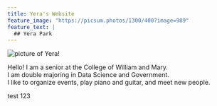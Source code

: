 ```yaml
---
title: Yera's Website
feature_image: "https://picsum.photos/1300/400?image=989"
feature_text: |
  ## Yera Park
---
```


<img src="https://imgur.com/IRmnLB1" alt="picture of Yera!">

Hello! I am a senior at the College of William and Mary.<br>
I am double majoring in Data Science and Government.<br>
I like to organize events, play piano and guitar, and meet new people.

test 123